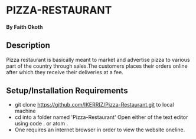 # PIZZA-RESTAURANT

#### By **Faith Okoth**
## Description
 Pizza restaurant is basically meant to market and advertise pizza to various part of the country through sales.The customers places their orders online after which they receive their deliveries at a fee.
 ## Setup/Installation Requirements

* git clone https://github.com/IKERRIZ/Pizza-Restaurant.git to local machine
* cd into a folder named 'Pizza-Restaurant'
Open either of the text editor using code . or atom .
* One requires an internet browser in order to view the website oneline.

